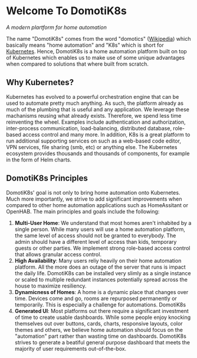 # Welcome To DomotiK8s
_A modern plartform for home automation_

The name "DomotiK8s" comes from the word "domotics" ([Wikipedia](https://en.m.wiktionary.org/wiki/domotics)) which basically means "home automation" and "K8s" which is short for [Kubernetes](https://kubernetes.io). Hence, DomotiK8s is a home automation platform built on top of Kubernetes which enables us to make use of some unique advantages when compared to solutions that where built from scratch.

## Why Kubernetes?
Kubernetes has evolved to a powerful orchestration engine that can be used to automate pretty much anything. As such, the platform already as much of the plumbing that is useful and any application. We leverage these machanisms reusing what already exists. Therefore, we spend less time reinventing the wheel. Examples include authentication and authorization, inter-process communication, load-balancing, distributed database, role-based access control and many more. In addition, K8s is a great platform to run additional supporting services on such as a web-based code editor, VPN services, file sharing (smb, etc) or anything else. The Kubernetes ecosystem provides thousands and thousands of components, for example in the form of Helm charts.

## DomotiK8s Principles
DomotiK8s' goal is not only to bring home automation onto Kubernetes. Much more importantly, we strive to add significant improvements when compared to other home automation applications such as HomeAssitant or OpenHAB. The main principles and goals include the following:

1. **Multi-User Home**: We understand that most homes aren't inhabited by a single person. While many users will use a home automation platform, the same level of access should not be granted to everybody. The admin should have a different level of access than kids, temporary guests or other parties. We implement strong role-based access control that allows granular access control.
2. **High Availability**: Many users reliy heavily on their home automation platform. All the more does an outage of the server that runs is impact the daily life. DomotiK8s can be installed very slimly as a single instance or scaled to multiple redundant instances potentially spread across the house to maximize resiliency.
3. **Dynamicness of Homes**: A home is a dynamic place that changes over time. Devices come and go, rooms are repurposed permanently or temporarily. This is especially a challenge for automations. DomotiK8s 
4. **Generated UI**: Most platforms out there require a significant investment of time to create usable dashboards. While some people enjoy knocking themselves out over buttons, cards, charts, responsive layouts, color themes and others, we believe home automation should focus on the "automation" part rather than wasting time on dashboards. DomotiK8s strives to generate a beatiful general purpose dashboard that meets the majority of user requirements out-of-the-box.

